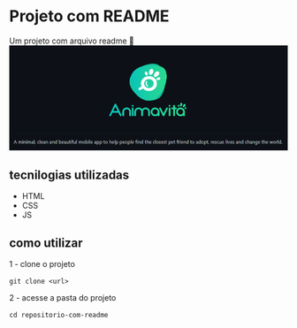 # Projeto com README 

Um projeto com arquivo readme 🚀
[<img src="./tela.gif"  alt="gif da tela inicial do projeto xyz">](https://google.com)
 
 ## tecnilogias utilizadas
 - HTML
 - CSS
 - JS

 ## como utilizar
 1 - clone o projeto
 ```
 git clone <url>
 ```
 2 - acesse a pasta do projeto
 ```
 cd repositorio-com-readme
 ```



